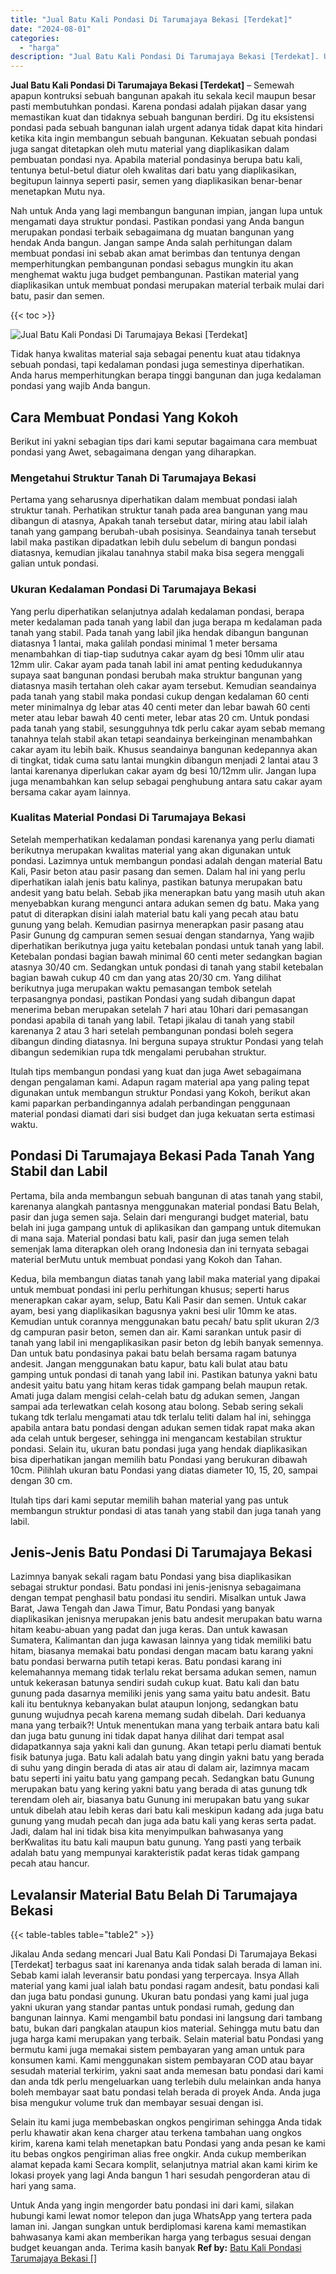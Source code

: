 ```yaml
---
title: "Jual Batu Kali Pondasi Di Tarumajaya Bekasi [Terdekat]"
date: "2024-08-01"
categories: 
  - "harga"
description: "Jual Batu Kali Pondasi Di Tarumajaya Bekasi [Terdekat]. Untuk Anda yang ingin mengorder batu pondasi ini dari kami, silakan hubungi kami lewat nomor telepon..."
---
```


**Jual Batu Kali Pondasi Di Tarumajaya Bekasi \[Terdekat\]** – Semewah apapun kontruksi sebuah bangunan apakah itu sekala kecil maupun besar pasti membutuhkan pondasi. Karena pondasi adalah pijakan dasar yang memastikan kuat dan tidaknya sebuah bangunan berdiri. Dg itu eksistensi pondasi pada sebuah bangunan ialah urgent adanya tidak dapat kita hindari ketika kita ingin membangun sebuah bangunan. Kekuatan sebuah pondasi juga sangat ditetapkan oleh mutu material yang diaplikasikan dalam pembuatan pondasi nya. Apabila material pondasinya berupa batu kali, tentunya betul-betul diatur oleh kwalitas dari batu yang diaplikasikan, begitupun lainnya seperti pasir, semen yang diaplikasikan benar-benar menetapkan Mutu nya.

Nah untuk Anda yang lagi membangun bangunan impian, jangan lupa untuk mengamati daya struktur pondasi. Pastikan pondasi yang Anda bangun merupakan pondasi terbaik sebagaimana dg muatan bangunan yang hendak Anda bangun. Jangan sampe Anda salah perhitungan dalam membuat pondasi ini sebab akan amat berimbas dan tentunya dengan memperhitungkan pembangunan pondasi sebagus mungkin itu akan menghemat waktu juga budget pembangunan. Pastikan material yang diaplikasikan untuk membuat pondasi merupakan material terbaik mulai dari batu, pasir dan semen.

{{< toc >}}

![Jual Batu Kali Pondasi Di Tarumajaya Bekasi [Terdekat]](/images/jual-batu-kali-24.png)

Tidak hanya kwalitas material saja sebagai penentu kuat atau tidaknya sebuah pondasi, tapi kedalaman pondasi juga semestinya diperhatikan. Anda harus memperhitungkan berapa tinggi bangunan dan juga kedalaman pondasi yang wajib Anda bangun.

## Cara Membuat Pondasi Yang Kokoh

Berikut ini yakni sebagian tips dari kami seputar bagaimana cara membuat pondasi yang Awet, sebagaimana dengan yang diharapkan.

### Mengetahui Struktur Tanah Di Tarumajaya Bekasi

Pertama yang seharusnya diperhatikan dalam membuat pondasi ialah struktur tanah. Perhatikan struktur tanah pada area bangunan yang mau dibangun di atasnya, Apakah tanah tersebut datar, miring atau labil ialah tanah yang gampang berubah-ubah posisinya. Seandainya tanah tersebut labil maka pastikan dipadatkan lebih dulu sebelum di bangun pondasi diatasnya, kemudian jikalau tanahnya stabil maka bisa segera menggali galian untuk pondasi.

### Ukuran Kedalaman Pondasi Di Tarumajaya Bekasi

Yang perlu diperhatikan selanjutnya adalah kedalaman pondasi, berapa meter kedalaman pada tanah yang labil dan juga berapa m kedalaman pada tanah yang stabil. Pada tanah yang labil jika hendak dibangun bangunan diatasnya 1 lantai, maka galilah pondasi minimal 1 meter bersama menambahkan di tiap-tiap sudutnya cakar ayam dg besi 10mm ulir atau 12mm ulir. Cakar ayam pada tanah labil ini amat penting kedudukannya supaya saat bangunan pondasi berubah maka struktur bangunan yang diatasnya masih tertahan oleh cakar ayam tersebut. Kemudian seandainya pada tanah yang stabil maka pondasi cukup dengan kedalaman 60 centi meter minimalnya dg lebar atas 40 centi meter dan lebar bawah 60 centi meter atau lebar bawah 40 centi meter, lebar atas 20 cm. Untuk pondasi pada tanah yang stabil, sesungguhnya tdk perlu cakar ayam sebab memang tanahnya telah stabil akan tetapi seandainya berkeinginan menambahkan cakar ayam itu lebih baik. Khusus seandainya bangunan kedepannya akan di tingkat, tidak cuma satu lantai mungkin dibangun menjadi 2 lantai atau 3 lantai karenanya diperlukan cakar ayam dg besi 10/12mm ulir. Jangan lupa juga menambahkan kan selup sebagai penghubung antara satu cakar ayam bersama cakar ayam lainnya.

### Kualitas Material Pondasi Di Tarumajaya Bekasi

Setelah memperhatikan kedalaman pondasi karenanya yang perlu diamati berikutnya merupakan kwalitas material yang akan digunakan untuk pondasi. Lazimnya untuk membangun pondasi adalah dengan material Batu Kali, Pasir beton atau pasir pasang dan semen. Dalam hal ini yang perlu diperhatikan ialah jenis batu kalinya, pastikan batunya merupakan batu andesit yang batu belah. Sebab jika menerapkan batu yang masih utuh akan menyebabkan kurang mengunci antara adukan semen dg batu. Maka yang patut di diterapkan disini ialah material batu kali yang pecah atau batu gunung yang belah. Kemudian pasirnya menerapkan pasir pasang atau Pasir Gunung dg campuran semen sesuai dengan standarnya, Yang wajib diperhatikan berikutnya juga yaitu ketebalan pondasi untuk tanah yang labil. Ketebalan pondasi bagian bawah minimal 60 centi meter sedangkan bagian atasnya 30/40 cm. Sedangkan untuk pondasi di tanah yang stabil ketebalan bagian bawah cukup 40 cm dan yang atas 20/30 cm. Yang dilihat berikutnya juga merupakan waktu pemasangan tembok setelah terpasangnya pondasi, pastikan Pondasi yang sudah dibangun dapat menerima beban merupakan setelah 7 hari atau 10hari dari pemasangan pondasi apabila di tanah yang labil. Tetapi jikalau di tanah yang stabil karenanya 2 atau 3 hari setelah pembangunan pondasi boleh segera dibangun dinding diatasnya. Ini berguna supaya struktur Pondasi yang telah dibangun sedemikian rupa tdk mengalami perubahan struktur.

Itulah tips membangun pondasi yang kuat dan juga Awet sebagaimana dengan pengalaman kami. Adapun ragam material apa yang paling tepat digunakan untuk membangun struktur Pondasi yang Kokoh, berikut akan kami paparkan perbandingannya adalah perbandingan penggunaan material pondasi diamati dari sisi budget dan juga kekuatan serta estimasi waktu.

## Pondasi Di Tarumajaya Bekasi Pada Tanah Yang Stabil dan Labil

Pertama, bila anda membangun sebuah bangunan di atas tanah yang stabil, karenanya alangkah pantasnya menggunakan material pondasi Batu Belah, pasir dan juga semen saja. Selain dari mengurangi budget material, batu belah ini juga gampang untuk di aplikasikan dan gampang untuk ditemukan di mana saja. Material pondasi batu kali, pasir dan juga semen telah semenjak lama diterapkan oleh orang Indonesia dan ini ternyata sebagai material berMutu untuk membuat pondasi yang Kokoh dan Tahan.

Kedua, bila membangun diatas tanah yang labil maka material yang dipakai untuk membuat pondasi ini perlu perhitungan khusus; seperti harus menerapkan cakar ayam, selup, Batu Kali Pasir dan semen. Untuk cakar ayam, besi yang diaplikasikan bagusnya yakni besi ulir 10mm ke atas. Kemudian untuk corannya menggunakan batu pecah/ batu split ukuran 2/3 dg campuran pasir beton, semen dan air. Kami sarankan untuk pasir di tanah yang labil ini mengaplikasikan pasir beton dg lebih banyak semennya. Dan untuk batu pondasinya pakai batu belah bersama ragam batunya andesit. Jangan menggunakan batu kapur, batu kali bulat atau batu gamping untuk pondasi di tanah yang labil ini. Pastikan batunya yakni batu andesit yaitu batu yang hitam keras tidak gampang belah maupun retak. Amati juga dalam mengisi celah-celah batu dg adukan semen, Jangan sampai ada terlewatkan celah kosong atau bolong. Sebab sering sekali tukang tdk terlalu mengamati atau tdk terlalu teliti dalam hal ini, sehingga apabila antara batu pondasi dengan adukan semen tidak rapat maka akan ada celah untuk bergeser, sehingga ini mengancam kestabilan struktur pondasi. Selain itu, ukuran batu pondasi juga yang hendak diaplikasikan bisa diperhatikan jangan memilih batu Pondasi yang berukuran dibawah 10cm. Pilihlah ukuran batu Pondasi yang diatas diameter 10, 15, 20, sampai dengan 30 cm.

Itulah tips dari kami seputar memilih bahan material yang pas untuk membangun struktur pondasi di atas tanah yang stabil dan juga tanah yang labil.

## Jenis-Jenis Batu Pondasi Di Tarumajaya Bekasi

Lazimnya banyak sekali ragam batu Pondasi yang bisa diaplikasikan sebagai struktur pondasi. Batu pondasi ini jenis-jenisnya sebagaimana dengan tempat penghasil batu pondasi itu sendiri. Misalkan untuk Jawa Barat, Jawa Tengah dan Jawa Timur, Batu Pondasi yang banyak diaplikasikan jenisnya merupakan jenis batu andesit merupakan batu warna hitam keabu-abuan yang padat dan juga keras. Dan untuk kawasan Sumatera, Kalimantan dan juga kawasan lainnya yang tidak memiliki batu hitam, biasanya memakai batu pondasi dengan macam batu karang yakni batu pondasi berwarna putih tetapi keras. Batu pondasi karang ini kelemahannya memang tidak terlalu rekat bersama adukan semen, namun untuk kekerasan batunya sendiri sudah cukup kuat. Batu kali dan batu gunung pada dasarnya memiliki jenis yang sama yaitu batu andesit. Batu kali itu bentuknya kebanyakan bulat ataupun lonjong, sedangkan batu gunung wujudnya pecah karena memang sudah dibelah. Dari keduanya mana yang terbaik?! Untuk menentukan mana yang terbaik antara batu kali dan juga batu gunung ini tidak dapat hanya dilihat dari tempat asal didapatkannya saja yakni kali dan gunung. Akan tetapi perlu diamati bentuk fisik batunya juga. Batu kali adalah batu yang dingin yakni batu yang berada di suhu yang dingin berada di atas air atau di dalam air, lazimnya macam batu seperti ini yaitu batu yang gampang pecah. Sedangkan batu Gunung merupakan batu yang kering yakni batu yang berada di atas gunung tdk terendam oleh air, biasanya batu Gunung ini merupakan batu yang sukar untuk dibelah atau lebih keras dari batu kali meskipun kadang ada juga batu gunung yang mudah pecah dan juga ada batu kali yang keras serta padat. Jadi, dalam hal ini tidak bisa kita menyimpulkan bahwasanya yang berKwalitas itu batu kali maupun batu gunung. Yang pasti yang terbaik adalah batu yang mempunyai karakteristik padat keras tidak gampang pecah atau hancur.

## Levalansir Material Batu Belah Di Tarumajaya Bekasi

{{< table-tables table="table2" >}}

Jikalau Anda sedang mencari Jual Batu Kali Pondasi Di Tarumajaya Bekasi \[Terdekat\] terbagus saat ini karenanya anda tidak salah berada di laman ini. Sebab kami ialah leveransir batu pondasi yang terpercaya. Insya Allah material yang kami jual ialah batu pondasi ragam andesit, batu pondasi kali dan juga batu pondasi gunung. Ukuran batu pondasi yang kami jual juga yakni ukuran yang standar pantas untuk pondasi rumah, gedung dan bangunan lainnya. Kami mengambil batu pondasi ini langsung dari tambang batu, bukan dari pangkalan ataupun kios material. Sehingga mutu batu dan juga harga kami merupakan yang terbaik. Selain material batu Pondasi yang bermutu kami juga memakai sistem pembayaran yang aman untuk para konsumen kami. Kami menggunakan sistem pembayaran COD atau bayar sesudah material terkirim, yakni saat anda memesan batu pondasi dari kami dan anda tdk perlu mengeluarkan uang terlebih dulu melainkan anda hanya boleh membayar saat batu pondasi telah berada di proyek Anda. Anda juga bisa mengukur volume truk dan membayar sesuai dengan isi.

Selain itu kami juga membebaskan ongkos pengiriman sehingga Anda tidak perlu khawatir akan kena charger atau terkena tambahan uang ongkos kirim, karena kami telah menetapkan batu Pondasi yang anda pesan ke kami itu bebas ongkos pengiriman alias free ongkir. Anda cukup memberikan alamat kepada kami Secara komplit, selanjutnya matrial akan kami kirim ke lokasi proyek yang lagi Anda bangun 1 hari sesudah pengorderan atau di hari yang sama.

Untuk Anda yang ingin mengorder batu pondasi ini dari kami, silakan hubungi kami lewat nomor telepon dan juga WhatsApp yang tertera pada laman ini. Jangan sungkan untuk berdiplomasi karena kami memastikan bahwasanya kami akan memberikan harga yang terbagus sesuai dengan budget keuangan anda. Terima kasih banyak
**Ref by:** [Batu Kali Pondasi Tarumajaya Bekasi []](https://id.wikipedia.org/wiki/Batu)
